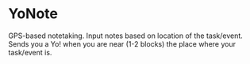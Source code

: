 YoNote
========

GPS-based notetaking. Input notes based on location of the task/event. Sends you a Yo! when you are near (1-2 blocks) the place where your task/event is.
